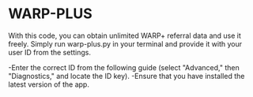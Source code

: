 # WARP-PLUS
With this code, you can obtain unlimited WARP+ referral data and use it freely. Simply run warp-plus.py in your terminal and provide it with your user ID from the settings.


-Enter the correct ID from the following guide (select "Advanced," then "Diagnostics," and locate the ID key).
-Ensure that you have installed the latest version of the app.
